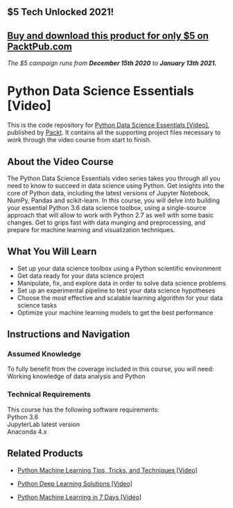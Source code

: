 ## $5 Tech Unlocked 2021!
[Buy and download this product for only $5 on PacktPub.com](https://www.packtpub.com/)
-----
*The $5 campaign         runs from __December 15th 2020__ to __January 13th 2021.__*

# Python Data Science Essentials [Video]
This is the code repository for [Python Data Science Essentials [Video]](https://www.packtpub.com/big-data-and-business-intelligence/python-data-science-essentials-video?utm_source=github&utm_medium=repository&utm_campaign=9781789538526), published by [Packt](https://www.packtpub.com/?utm_source=github). It contains all the supporting project files necessary to work through the video course from start to finish.
## About the Video Course
The Python Data Science Essentials video series takes you through all you need to know to succeed in data science using Python. Get insights into the core of Python data, including the latest versions of Jupyter Notebook, NumPy, Pandas and scikit-learn. In this course, you will delve into building your essential Python 3.6 data science toolbox, using a single-source approach that will allow to work with Python 2.7 as well with some basic changes. Get to grips fast with data munging and preprocessing, and prepare for machine learning and visualization techniques.

<H2>What You Will Learn</H2>
<DIV class=book-info-will-learn-text>
<UL>
<LI>Set up your data science toolbox using a Python scientific environment&nbsp; 
<LI>Get data ready for your data science project 
<LI>Manipulate, fix, and explore data in order to solve data science problems 
<LI>Set up an experimental pipeline to test your data science hypotheses 
<LI>Choose the most effective and scalable learning algorithm for your data science tasks 
<LI>Optimize your machine learning models to get the best performance </LI></UL></DIV>

## Instructions and Navigation
### Assumed Knowledge
To fully benefit from the coverage included in this course, you will need:<br/>
Working knowledge of data analysis and Python<br>

### Technical Requirements
This course has the following software requirements:<br/>
Python 3.6 <br>
JupyterLab latest version  <br>
Anaconda 4.x


## Related Products
* [Python Machine Learning Tips, Tricks, and Techniques [Video]](https://www.packtpub.com/big-data-and-business-intelligence/python-machine-learning-tips-tricks-and-techniques-video?utm_source=github&utm_medium=repository&utm_campaign=9781789135817)

* [Python Deep Learning Solutions [Video]](https://www.packtpub.com/big-data-and-business-intelligence/python-deep-learning-solutions-video?utm_source=github&utm_medium=repository&utm_campaign=9781789531602)

* [Python Machine Learning in 7 Days [Video]](https://www.packtpub.com/big-data-and-business-intelligence/python-machine-learning-7-days-video?utm_source=github&utm_medium=repository&utm_campaign=9781788999137)

